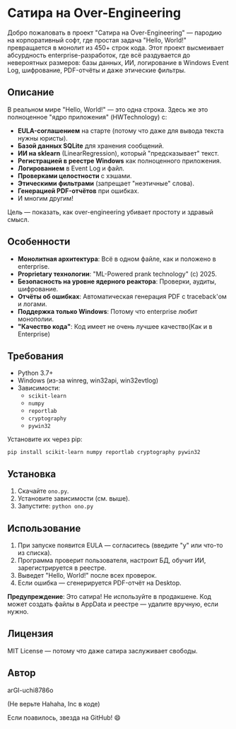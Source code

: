 # Сатира на Over-Engineering

Добро пожаловать в проект "Сатира на Over-Engineering" — пародию на корпоративный софт, где простая задача "Hello, World!" превращается в монолит из 450+ строк кода. Этот проект высмеивает абсурдность enterprise-разработок, где всё раздувается до невероятных размеров: базы данных, ИИ, логирование в Windows Event Log, шифрование, PDF-отчёты и даже этические фильтры.

## Описание

В реальном мире "Hello, World!" — это одна строка. Здесь же это полноценное "ядро приложения" (HWTechnology) с:
- **EULA-соглашением** на старте (потому что даже для вывода текста нужны юристы).
- **Базой данных SQLite** для хранения сообщений.
- **ИИ на sklearn** (LinearRegression), который "предсказывает" текст.
- **Регистрацией в реестре Windows** как полноценного приложения.
- **Логированием** в Event Log и файл.
- **Проверками целостности** с хэшами.
- **Этическими фильтрами** (запрещает "неэтичные" слова).
- **Генерацией PDF-отчётов** при ошибках.
- И многим другим!

Цель — показать, как over-engineering убивает простоту и здравый смысл.

## Особенности

- **Монолитная архитектура**: Всё в одном файле, как и положено в enterprise.
- **Proprietary технологии**: "ML-Powered prank technology" (с) 2025.
- **Безопасность на уровне ядерного реактора**: Проверки, аудиты, шифрование.
- **Отчёты об ошибках**: Автоматическая генерация PDF с traceback'ом и логами.
- **Поддержка только Windows**: Потому что enterprise любит монополии.
- **"Качество кода"**: Код имеет не очень лучшее качество(Как и в Enterprise)

## Требования

- Python 3.7+
- Windows (из-за winreg, win32api, win32evtlog)
- Зависимости:
  - `scikit-learn`
  - `numpy`
  - `reportlab`
  - `cryptography`
  - `pywin32`

Установите их через pip:
```
pip install scikit-learn numpy reportlab cryptography pywin32
```

## Установка

1. Скачайте `ono.py`.
2. Установите зависимости (см. выше).
3. Запустите: `python ono.py`

## Использование

1. При запуске появится EULA — согласитесь (введите "y" или что-то из списка).
2. Программа проверит пользователя, настроит БД, обучит ИИ, зарегистрируется в реестре.
3. Выведет "Hello, World!" после всех проверок.
4. Если ошибка — сгенерируется PDF-отчёт на Desktop.

**Предупреждение**: Это сатира! Не используйте в продакшене. Код может создать файлы в AppData и реестре — удалите вручную, если нужно.

## Лицензия

MIT License — потому что даже сатира заслуживает свободы.

## Автор
arGI-uchi8786o

(Не верьте Hahaha, Inc в коде)

Если поавилось, звезда на GitHub! 😄
